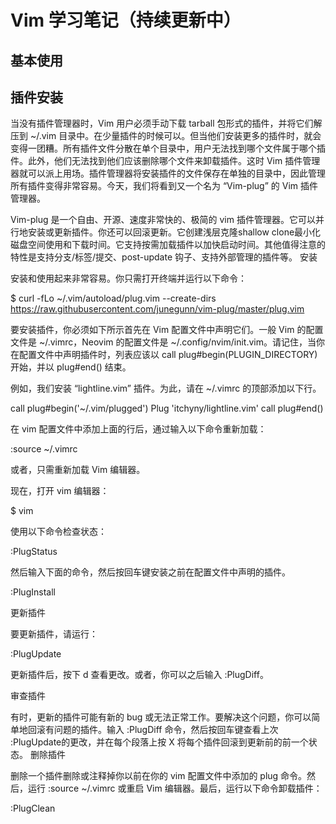 # Vim 学习笔记（持续更新中）

## 基本使用

## 插件安装

当没有插件管理器时，Vim 用户必须手动下载 tarball 包形式的插件，并将它们解压到 ~/.vim 目录中。在少量插件的时候可以。但当他们安装更多的插件时，就会变得一团糟。所有插件文件分散在单个目录中，用户无法找到哪个文件属于哪个插件。此外，他们无法找到他们应该删除哪个文件来卸载插件。这时 Vim 插件管理器就可以派上用场。插件管理器将安装插件的文件保存在单独的目录中，因此管理所有插件变得非常容易。今天，我们将看到又一个名为 “Vim-plug” 的 Vim 插件管理器。

Vim-plug 是一个自由、开源、速度非常快的、极简的 vim 插件管理器。它可以并行地安装或更新插件。你还可以回滚更新。它创建浅层克隆shallow clone最小化磁盘空间使用和下载时间。它支持按需加载插件以加快启动时间。其他值得注意的特性是支持分支/标签/提交、post-update 钩子、支持外部管理的插件等。
安装

安装和使用起来非常容易。你只需打开终端并运行以下命令：

$ curl -fLo ~/.vim/autoload/plug.vim --create-dirs https://raw.githubusercontent.com/junegunn/vim-plug/master/plug.vim

要安装插件，你必须如下所示首先在 Vim 配置文件中声明它们。一般 Vim 的配置文件是 ~/.vimrc，Neovim 的配置文件是 ~/.config/nvim/init.vim。请记住，当你在配置文件中声明插件时，列表应该以 call plug#begin(PLUGIN_DIRECTORY) 开始，并以 plug#end() 结束。

例如，我们安装 “lightline.vim” 插件。为此，请在 ~/.vimrc 的顶部添加以下行。

call plug#begin('~/.vim/plugged')
Plug 'itchyny/lightline.vim'
call plug#end()

在 vim 配置文件中添加上面的行后，通过输入以下命令重新加载：

:source ~/.vimrc

或者，只需重新加载 Vim 编辑器。

现在，打开 vim 编辑器：

$ vim

使用以下命令检查状态：

:PlugStatus

然后输入下面的命令，然后按回车键安装之前在配置文件中声明的插件。

:PlugInstall

 更新插件

要更新插件，请运行：

:PlugUpdate

更新插件后，按下 d 查看更改。或者，你可以之后输入 :PlugDiff。

审查插件

有时，更新的插件可能有新的 bug 或无法正常工作。要解决这个问题，你可以简单地回滚有问题的插件。输入 :PlugDiff 命令，然后按回车键查看上次 :PlugUpdate的更改，并在每个段落上按 X 将每个插件回滚到更新前的前一个状态。
删除插件

删除一个插件删除或注释掉你以前在你的 vim 配置文件中添加的 plug 命令。然后，运行 :source ~/.vimrc 或重启 Vim 编辑器。最后，运行以下命令卸载插件：

:PlugClean
 